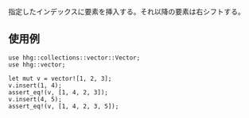 指定したインデックスに要素を挿入する。それ以降の要素は右シフトする。

## 使用例

```
use hhg::collections::vector::Vector;
use hhg::vector;

let mut v = vector![1, 2, 3];
v.insert(1, 4);
assert_eq!(v, [1, 4, 2, 3]);
v.insert(4, 5);
assert_eq!(v, [1, 4, 2, 3, 5]);
```

